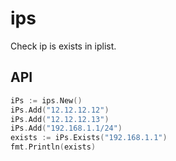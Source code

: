 # ips

Check ip is exists in iplist.

## API

```go
iPs := ips.New()
iPs.Add("12.12.12.12")
iPs.Add("12.12.12.13")
iPs.Add("192.168.1.1/24")
exists := iPs.Exists("192.168.1.1")
fmt.Println(exists)
```